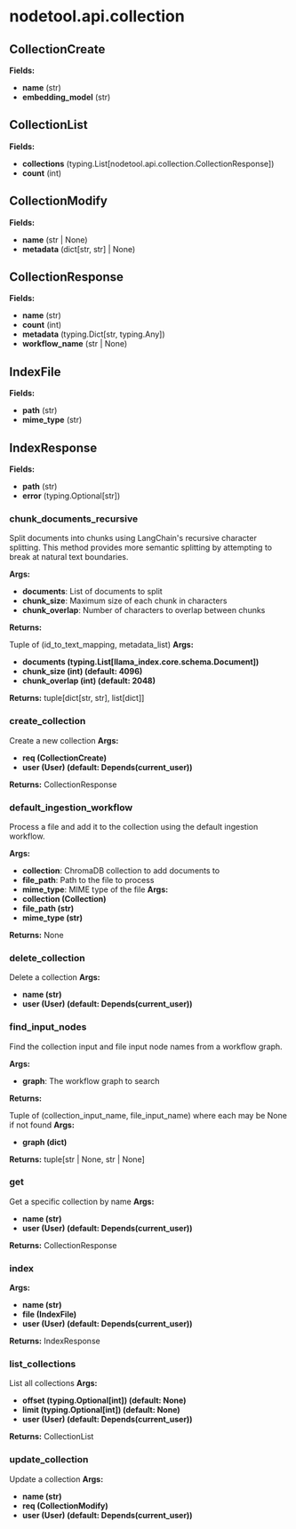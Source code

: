 # nodetool.api.collection

## CollectionCreate

**Fields:**
- **name** (str)
- **embedding_model** (str)


## CollectionList

**Fields:**
- **collections** (typing.List[nodetool.api.collection.CollectionResponse])
- **count** (int)


## CollectionModify

**Fields:**
- **name** (str | None)
- **metadata** (dict[str, str] | None)


## CollectionResponse

**Fields:**
- **name** (str)
- **count** (int)
- **metadata** (typing.Dict[str, typing.Any])
- **workflow_name** (str | None)


## IndexFile

**Fields:**
- **path** (str)
- **mime_type** (str)


## IndexResponse

**Fields:**
- **path** (str)
- **error** (typing.Optional[str])


### chunk_documents_recursive

Split documents into chunks using LangChain's recursive character splitting.
This method provides more semantic splitting by attempting to break at natural
text boundaries.


**Args:**

- **documents**: List of documents to split
- **chunk_size**: Maximum size of each chunk in characters
- **chunk_overlap**: Number of characters to overlap between chunks


**Returns:**

Tuple of (id_to_text_mapping, metadata_list)
**Args:**
- **documents (typing.List[llama_index.core.schema.Document])**
- **chunk_size (int) (default: 4096)**
- **chunk_overlap (int) (default: 2048)**

**Returns:** tuple[dict[str, str], list[dict]]

### create_collection

Create a new collection
**Args:**
- **req (CollectionCreate)**
- **user (User) (default: Depends(current_user))**

**Returns:** CollectionResponse

### default_ingestion_workflow

Process a file and add it to the collection using the default ingestion workflow.


**Args:**

- **collection**: ChromaDB collection to add documents to
- **file_path**: Path to the file to process
- **mime_type**: MIME type of the file
**Args:**
- **collection (Collection)**
- **file_path (str)**
- **mime_type (str)**

**Returns:** None

### delete_collection

Delete a collection
**Args:**
- **name (str)**
- **user (User) (default: Depends(current_user))**

### find_input_nodes

Find the collection input and file input node names from a workflow graph.


**Args:**

- **graph**: The workflow graph to search


**Returns:**

Tuple of (collection_input_name, file_input_name) where each may be None if not found
**Args:**
- **graph (dict)**

**Returns:** tuple[str | None, str | None]

### get

Get a specific collection by name
**Args:**
- **name (str)**
- **user (User) (default: Depends(current_user))**

**Returns:** CollectionResponse

### index

**Args:**
- **name (str)**
- **file (IndexFile)**
- **user (User) (default: Depends(current_user))**

**Returns:** IndexResponse

### list_collections

List all collections
**Args:**
- **offset (typing.Optional[int]) (default: None)**
- **limit (typing.Optional[int]) (default: None)**
- **user (User) (default: Depends(current_user))**

**Returns:** CollectionList

### update_collection

Update a collection
**Args:**
- **name (str)**
- **req (CollectionModify)**
- **user (User) (default: Depends(current_user))**

